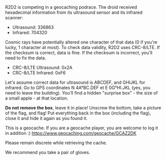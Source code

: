 R2D2 is competing in a geocaching podrace. The droid received hexadecimal information from its ultrasound sensor and its infrared scanner:

- Ultrasound: 336863
- Infrared: 704320

Cosmic rays have potentially altered one character of that data (0 if you're lucky, 1 character at most). To check data validity, R2D2 uses CRC-8/LTE. If the checksum is correct, data is fine. If the checksum is incorrect, you'll need to fix the data.

- CRC-8/LTE Ultrasound: 0x2A
- CRC-8/LTE Infrared: 0xF6

Let's assume correct data for ultrasound is ABCDEF, and GHIJKL for infrared. Go to GPS coordinates N 4A°BC.DEF et E 0G°HI.JKL (yes, you need to leave the building). You'll find a hidden "surprise box" - the size of a small apple - at that location.

**Do not remove the box**, leave it in place! Unscrew the bottom, take a picture of the flag, and flag! Put everything back in the box (including the flag), close it and hide it again as you found it.

This is a geocache. If you are a geocache player, you are welcome to log it in addition :) https://www.geocaching.com/geocache/GCAZ2DK

Please remain discrete while retrieving the cache.

We recommend you take a pair of gloves.



